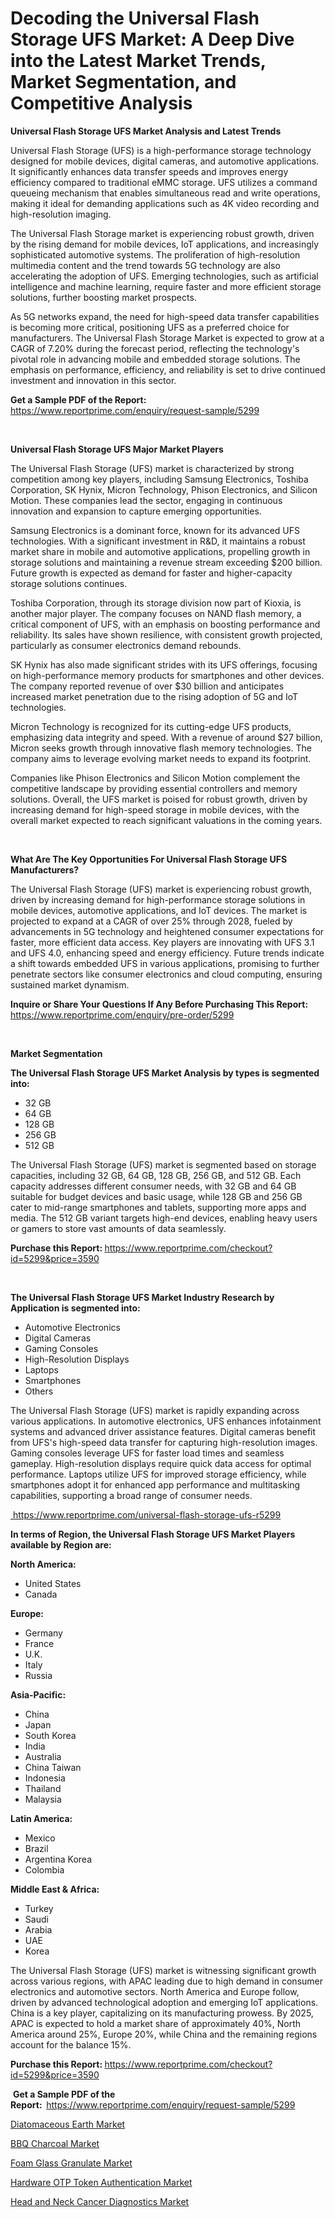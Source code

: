 <p><h1>Decoding the Universal Flash Storage UFS Market: A Deep Dive into the Latest Market Trends, Market Segmentation, and Competitive Analysis</h1></p><p><strong>Universal Flash Storage UFS Market Analysis and Latest Trends</strong></p>
<p><p>Universal Flash Storage (UFS) is a high-performance storage technology designed for mobile devices, digital cameras, and automotive applications. It significantly enhances data transfer speeds and improves energy efficiency compared to traditional eMMC storage. UFS utilizes a command queueing mechanism that enables simultaneous read and write operations, making it ideal for demanding applications such as 4K video recording and high-resolution imaging.</p><p>The Universal Flash Storage market is experiencing robust growth, driven by the rising demand for mobile devices, IoT applications, and increasingly sophisticated automotive systems. The proliferation of high-resolution multimedia content and the trend towards 5G technology are also accelerating the adoption of UFS. Emerging technologies, such as artificial intelligence and machine learning, require faster and more efficient storage solutions, further boosting market prospects.</p><p>As 5G networks expand, the need for high-speed data transfer capabilities is becoming more critical, positioning UFS as a preferred choice for manufacturers. The Universal Flash Storage Market is expected to grow at a CAGR of 7.20% during the forecast period, reflecting the technology's pivotal role in advancing mobile and embedded storage solutions. The emphasis on performance, efficiency, and reliability is set to drive continued investment and innovation in this sector.</p></p>
<p><strong>Get a Sample PDF of the Report:&nbsp;</strong> <a href="https://www.reportprime.com/enquiry/request-sample/5299?utm_campaign=1117&utm_medium=2&utm_source=Github&utm_content=ia&utm_term=15112024&utm_id=universal-flash-storage-ufs">https://www.reportprime.com/enquiry/request-sample/5299</a></p>
<p>&nbsp;</p>
<p><strong>Universal Flash Storage UFS Major Market Players</strong></p>
<p><p>The Universal Flash Storage (UFS) market is characterized by strong competition among key players, including Samsung Electronics, Toshiba Corporation, SK Hynix, Micron Technology, Phison Electronics, and Silicon Motion. These companies lead the sector, engaging in continuous innovation and expansion to capture emerging opportunities.</p><p>Samsung Electronics is a dominant force, known for its advanced UFS technologies. With a significant investment in R&D, it maintains a robust market share in mobile and automotive applications, propelling growth in storage solutions and maintaining a revenue stream exceeding $200 billion. Future growth is expected as demand for faster and higher-capacity storage solutions continues.</p><p>Toshiba Corporation, through its storage division now part of Kioxia, is another major player. The company focuses on NAND flash memory, a critical component of UFS, with an emphasis on boosting performance and reliability. Its sales have shown resilience, with consistent growth projected, particularly as consumer electronics demand rebounds.</p><p>SK Hynix has also made significant strides with its UFS offerings, focusing on high-performance memory products for smartphones and other devices. The company reported revenue of over $30 billion and anticipates increased market penetration due to the rising adoption of 5G and IoT technologies.</p><p>Micron Technology is recognized for its cutting-edge UFS products, emphasizing data integrity and speed. With a revenue of around $27 billion, Micron seeks growth through innovative flash memory technologies. The company aims to leverage evolving market needs to expand its footprint.</p><p>Companies like Phison Electronics and Silicon Motion complement the competitive landscape by providing essential controllers and memory solutions. Overall, the UFS market is poised for robust growth, driven by increasing demand for high-speed storage in mobile devices, with the overall market expected to reach significant valuations in the coming years.</p></p>
<p>&nbsp;</p>
<p><strong>What Are The Key Opportunities For Universal Flash Storage UFS Manufacturers?</strong></p>
<p><p>The Universal Flash Storage (UFS) market is experiencing robust growth, driven by increasing demand for high-performance storage solutions in mobile devices, automotive applications, and IoT devices. The market is projected to expand at a CAGR of over 25% through 2028, fueled by advancements in 5G technology and heightened consumer expectations for faster, more efficient data access. Key players are innovating with UFS 3.1 and UFS 4.0, enhancing speed and energy efficiency. Future trends indicate a shift towards embedded UFS in various applications, promising to further penetrate sectors like consumer electronics and cloud computing, ensuring sustained market dynamism.</p></p>
<p><strong>Inquire or Share Your Questions If Any Before Purchasing This Report:</strong> <a href="https://www.reportprime.com/enquiry/pre-order/5299?utm_campaign=1117&utm_medium=2&utm_source=Github&utm_content=ia&utm_term=15112024&utm_id=universal-flash-storage-ufs">https://www.reportprime.com/enquiry/pre-order/5299</a></p>
<p>&nbsp;</p>
<p><strong>Market Segmentation</strong></p>
<p><strong>The Universal Flash Storage UFS Market Analysis by types is segmented into:</strong></p>
<p><ul><li>32 GB</li><li>64 GB</li><li>128 GB</li><li>256 GB</li><li>512 GB</li></ul></p>
<p><p>The Universal Flash Storage (UFS) market is segmented based on storage capacities, including 32 GB, 64 GB, 128 GB, 256 GB, and 512 GB. Each capacity addresses different consumer needs, with 32 GB and 64 GB suitable for budget devices and basic usage, while 128 GB and 256 GB cater to mid-range smartphones and tablets, supporting more apps and media. The 512 GB variant targets high-end devices, enabling heavy users or gamers to store vast amounts of data seamlessly.</p></p>
<p><strong>Purchase this Report:&nbsp;</strong><a href="https://www.reportprime.com/checkout?id=5299&price=3590&utm_campaign=1117&utm_medium=2&utm_source=Github&utm_content=ia&utm_term=15112024&utm_id=universal-flash-storage-ufs">https://www.reportprime.com/checkout?id=5299&price=3590</a></p>
<p>&nbsp;</p>
<p><strong>The Universal Flash Storage UFS Market Industry Research by Application is segmented into:</strong></p>
<p><ul><li>Automotive Electronics</li><li>Digital Cameras</li><li>Gaming Consoles</li><li>High-Resolution Displays</li><li>Laptops</li><li>Smartphones</li><li>Others</li></ul></p>
<p><p>The Universal Flash Storage (UFS) market is rapidly expanding across various applications. In automotive electronics, UFS enhances infotainment systems and advanced driver assistance features. Digital cameras benefit from UFS's high-speed data transfer for capturing high-resolution images. Gaming consoles leverage UFS for faster load times and seamless gameplay. High-resolution displays require quick data access for optimal performance. Laptops utilize UFS for improved storage efficiency, while smartphones adopt it for enhanced app performance and multitasking capabilities, supporting a broad range of consumer needs.</p></p>
<p><a href="https://www.reportprime.com/universal-flash-storage-ufs-r5299?utm_campaign=1117&utm_medium=2&utm_source=Github&utm_content=ia&utm_term=15112024&utm_id=universal-flash-storage-ufs">&nbsp;https://www.reportprime.com/universal-flash-storage-ufs-r5299</a></p>
<p><strong>In terms of Region, the Universal Flash Storage UFS Market Players available by Region are:</strong></p>
<p>
    <p> <strong> North America: </strong>
        <ul>
            <li>United States</li>
            <li>Canada</li>
        </ul>
        </p> 
    <p> <strong> Europe: </strong>
        <ul>
            <li>Germany</li>
            <li>France</li>
            <li>U.K.</li>
            <li>Italy</li>
            <li>Russia</li>
        </ul>
        </p> 
    <p> <strong> Asia-Pacific: </strong>
        <ul>
            <li>China</li>
            <li>Japan</li>
            <li>South Korea</li>
            <li>India</li>
            <li>Australia</li>
            <li>China Taiwan</li>
            <li>Indonesia</li>
            <li>Thailand</li>
            <li>Malaysia</li>
        </ul>
        </p> 
    <p> <strong> Latin America: </strong>
        <ul>
            <li>Mexico</li>
            <li>Brazil</li>
            <li>Argentina Korea</li>
            <li>Colombia</li>
        </ul>
        </p> 
    <p> <strong> Middle East & Africa: </strong>
        <ul>
            <li>Turkey</li>
            <li>Saudi</li>
            <li>Arabia</li>
            <li>UAE</li>
            <li>Korea</li>
        </ul>
    </p>
    </p>
<p><p>The Universal Flash Storage (UFS) market is witnessing significant growth across various regions, with APAC leading due to high demand in consumer electronics and automotive sectors. North America and Europe follow, driven by advanced technological adoption and emerging IoT applications. China is a key player, capitalizing on its manufacturing prowess. By 2025, APAC is expected to hold a market share of approximately 40%, North America around 25%, Europe 20%, while China and the remaining regions account for the balance 15%.</p></p>
<p><strong>Purchase this Report: </strong><a href="https://www.reportprime.com/checkout?id=5299&price=3590&utm_campaign=1117&utm_medium=2&utm_source=Github&utm_content=ia&utm_term=15112024&utm_id=universal-flash-storage-ufs">https://www.reportprime.com/checkout?id=5299&price=3590</a></p>
<p>&nbsp;<strong>Get a Sample PDF of the Report:&nbsp;&nbsp;</strong><a href="https://www.reportprime.com/enquiry/request-sample/5299?utm_campaign=1117&utm_medium=2&utm_source=Github&utm_content=ia&utm_term=15112024&utm_id=universal-flash-storage-ufs">https://www.reportprime.com/enquiry/request-sample/5299</a></p>
<p><strong></strong></p>
<p><p><a href="https://www.linkedin.com/pulse/diatomaceous-earth-market-trends-detailed-study-its-segmentation-zns1f?utm_campaign=1117&utm_medium=2&utm_source=Github&utm_content=ia&utm_term=15112024&utm_id=universal-flash-storage-ufs">Diatomaceous Earth Market</a></p><p><a href="https://www.linkedin.com/pulse/regulatory-landscape-its-influence-global-bbq-charcoal-market-gqtqf?utm_campaign=1117&utm_medium=2&utm_source=Github&utm_content=ia&utm_term=15112024&utm_id=universal-flash-storage-ufs">BBQ Charcoal Market</a></p><p><a href="https://www.linkedin.com/pulse/booming-foam-glass-granulate-market-sector-analysis-growth-projections-gbr4f?utm_campaign=1117&utm_medium=2&utm_source=Github&utm_content=ia&utm_term=15112024&utm_id=universal-flash-storage-ufs">Foam Glass Granulate Market</a></p><p><a href="https://issuu.com/reportprime-2/docs/hardware-otp-token-authentication-m_0cb09c3e310364?utm_campaign=1117&utm_medium=2&utm_source=Github&utm_content=ia&utm_term=15112024&utm_id=universal-flash-storage-ufs">Hardware OTP Token Authentication Market</a></p><p><a href="https://issuu.com/reportprime-2/docs/head-and-neck-cancer-diagnostics-ma_ebbb906fe74829?utm_campaign=1117&utm_medium=2&utm_source=Github&utm_content=ia&utm_term=15112024&utm_id=universal-flash-storage-ufs">Head and Neck Cancer Diagnostics Market</a></p></p>